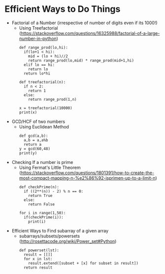 # Efficient Ways to Do Things

* Factorial of a Number (irrespective of number of digits even if its 1000!)
    - Using Treefactorial (https://stackoverflow.com/questions/16325988/factorial-of-a-large-number-in-python)
      ```
      def range_prod(lo,hi):
        if(lo+1 < hi):
          mid = (lo + hi)//2
          return range_prod(lo,mid) * range_prod(mid+1,hi)
        elif lo == hi:
          return lo
        return lo*hi

      def treefactorial(n):
        if n < 2:
          return 1
        else:
          return range_prod(1,n)

      x = treefactorial(10000)
      print(x)
      ```
* GCD/HCF of two numbers 
    - Using Euclidean Method
        ```
        def gcd(a,b):
          a,b = a,a%b
          return a
        y = gcd(60,48)
        print(y)
        ```
* Checking If a number is prime
    - Using Fermat's Little Theorem (https://stackoverflow.com/questions/1801391/how-to-create-the-most-compact-mapping-n-%e2%86%92-isprimen-up-to-a-limit-n)
        ```
        def checkPrime(n):
          if ((2**(n)) - 2) % n == 0:
            return True
          else:
            return False

        for i in range(1,50):
          if(checkPrime(i)):
            print(i)
        ```
* Efficient Ways to Find subarray of a given array
    - subarrays/subsets/powersets (http://rosettacode.org/wiki/Power_set#Python)
        ```
        def powerset(lst):
          result = [[]]
          for x in lst:
            result.extend([subset + [x] for subset in result])
          return result
        ```
